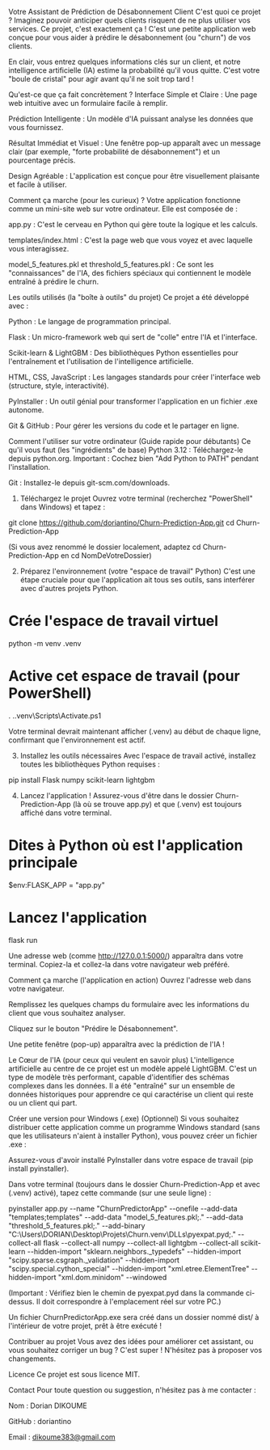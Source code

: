 Votre Assistant de Prédiction de Désabonnement Client
C'est quoi ce projet ?
Imaginez pouvoir anticiper quels clients risquent de ne plus utiliser vos services. Ce projet, c'est exactement ça ! C'est une petite application web conçue pour vous aider à prédire le désabonnement (ou "churn") de vos clients.

En clair, vous entrez quelques informations clés sur un client, et notre intelligence artificielle (IA) estime la probabilité qu'il vous quitte. C'est votre "boule de cristal" pour agir avant qu'il ne soit trop tard !

Qu'est-ce que ça fait concrètement ?
Interface Simple et Claire : Une page web intuitive avec un formulaire facile à remplir.

Prédiction Intelligente : Un modèle d'IA puissant analyse les données que vous fournissez.

Résultat Immédiat et Visuel : Une fenêtre pop-up apparaît avec un message clair (par exemple, "forte probabilité de désabonnement") et un pourcentage précis.

Design Agréable : L'application est conçue pour être visuellement plaisante et facile à utiliser.

Comment ça marche (pour les curieux) ?
Votre application fonctionne comme un mini-site web sur votre ordinateur. Elle est composée de :

app.py : C'est le cerveau en Python qui gère toute la logique et les calculs.

templates/index.html : C'est la page web que vous voyez et avec laquelle vous interagissez.

model_5_features.pkl et threshold_5_features.pkl : Ce sont les "connaissances" de l'IA, des fichiers spéciaux qui contiennent le modèle entraîné à prédire le churn.

Les outils utilisés (la "boîte à outils" du projet)
Ce projet a été développé avec :

Python : Le langage de programmation principal.

Flask : Un micro-framework web qui sert de "colle" entre l'IA et l'interface.

Scikit-learn & LightGBM : Des bibliothèques Python essentielles pour l'entraînement et l'utilisation de l'intelligence artificielle.

HTML, CSS, JavaScript : Les langages standards pour créer l'interface web (structure, style, interactivité).

PyInstaller : Un outil génial pour transformer l'application en un fichier .exe autonome.

Git & GitHub : Pour gérer les versions du code et le partager en ligne.

Comment l'utiliser sur votre ordinateur (Guide rapide pour débutants)
Ce qu'il vous faut (les "ingrédients" de base)
Python 3.12 : Téléchargez-le depuis python.org. Important : Cochez bien "Add Python to PATH" pendant l'installation.

Git : Installez-le depuis git-scm.com/downloads.

1. Téléchargez le projet
Ouvrez votre terminal (recherchez "PowerShell" dans Windows) et tapez :

git clone https://github.com/doriantino/Churn-Prediction-App.git
cd Churn-Prediction-App

(Si vous avez renommé le dossier localement, adaptez cd Churn-Prediction-App en cd NomDeVotreDossier)

2. Préparez l'environnement (votre "espace de travail" Python)
C'est une étape cruciale pour que l'application ait tous ses outils, sans interférer avec d'autres projets Python.

# Crée l'espace de travail virtuel
python -m venv .venv

# Active cet espace de travail (pour PowerShell)
. .\.venv\Scripts\Activate.ps1

Votre terminal devrait maintenant afficher (.venv) au début de chaque ligne, confirmant que l'environnement est actif.

3. Installez les outils nécessaires
Avec l'espace de travail activé, installez toutes les bibliothèques Python requises :

pip install Flask numpy scikit-learn lightgbm

4. Lancez l'application !
Assurez-vous d'être dans le dossier Churn-Prediction-App (là où se trouve app.py) et que (.venv) est toujours affiché dans votre terminal.

# Dites à Python où est l'application principale
$env:FLASK_APP = "app.py"

# Lancez l'application
flask run

Une adresse web (comme http://127.0.0.1:5000/) apparaîtra dans votre terminal. Copiez-la et collez-la dans votre navigateur web préféré.

Comment ça marche (l'application en action)
Ouvrez l'adresse web dans votre navigateur.

Remplissez les quelques champs du formulaire avec les informations du client que vous souhaitez analyser.

Cliquez sur le bouton "Prédire le Désabonnement".

Une petite fenêtre (pop-up) apparaîtra avec la prédiction de l'IA !

Le Cœur de l'IA (pour ceux qui veulent en savoir plus)
L'intelligence artificielle au centre de ce projet est un modèle appelé LightGBM. C'est un type de modèle très performant, capable d'identifier des schémas complexes dans les données. Il a été "entraîné" sur un ensemble de données historiques pour apprendre ce qui caractérise un client qui reste ou un client qui part.

Créer une version pour Windows (.exe) (Optionnel)
Si vous souhaitez distribuer cette application comme un programme Windows standard (sans que les utilisateurs n'aient à installer Python), vous pouvez créer un fichier .exe :

Assurez-vous d'avoir installé PyInstaller dans votre espace de travail (pip install pyinstaller).

Dans votre terminal (toujours dans le dossier Churn-Prediction-App et avec (.venv) activé), tapez cette commande (sur une seule ligne) :

pyinstaller app.py --name "ChurnPredictorApp" --onefile --add-data "templates;templates" --add-data "model_5_features.pkl;." --add-data "threshold_5_features.pkl;." --add-binary "C:\Users\DORIAN\Desktop\Projets\Churn\.venv\DLLs\pyexpat.pyd;." --collect-all flask --collect-all numpy --collect-all lightgbm --collect-all scikit-learn --hidden-import "sklearn.neighbors._typedefs" --hidden-import "scipy.sparse.csgraph._validation" --hidden-import "scipy.special.cython_special" --hidden-import "xml.etree.ElementTree" --hidden-import "xml.dom.minidom" --windowed

(Important : Vérifiez bien le chemin de pyexpat.pyd dans la commande ci-dessus. Il doit correspondre à l'emplacement réel sur votre PC.)

Un fichier ChurnPredictorApp.exe sera créé dans un dossier nommé dist/ à l'intérieur de votre projet, prêt à être exécuté !

Contribuer au projet
Vous avez des idées pour améliorer cet assistant, ou vous souhaitez corriger un bug ? C'est super ! N'hésitez pas à proposer vos changements.

Licence
Ce projet est sous licence MIT.

Contact
Pour toute question ou suggestion, n'hésitez pas à me contacter :

Nom : Dorian DIKOUME

GitHub : doriantino

Email : dikoume383@gmail.com